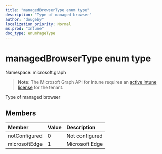 ```yaml
---
title: "managedBrowserType enum type"
description: "Type of managed browser"
author: "dougeby"
localization_priority: Normal
ms.prod: "Intune"
doc_type: enumPageType
---
```


# managedBrowserType enum type

Namespace: microsoft.graph

> **Note:** The Microsoft Graph API for Intune requires an [active Intune license](https://go.microsoft.com/fwlink/?linkid=839381) for the tenant.

Type of managed browser

## Members
|Member|Value|Description|
|:---|:---|:---|
|notConfigured|0|Not configured|
|microsoftEdge|1|Microsoft Edge|



